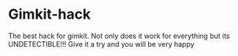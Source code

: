 # Gimkit-hack
The best hack for gimkit. Not only does it work for everything but its UNDETECTIBLE!!! Give it a try and you will be very happy
